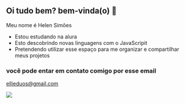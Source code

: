 ## Oi tudo bem? bem-vinda(o) 👋

Meu nome é Helen Simões

- Estou estudando na alura
- Esto descobrindo novas linguagens com o JavaScripit
- Pretendendo utilizar esse espaço para me organizar e compartilhar meus projetos

### você pode entar em contato comigo por esse email
ellieduos@gmail.com

![](https://tenor.com/pt-BR/view/jakelyne-canal-malyne-amandadohit-jake-rindo-jakelyne-rindo-gif-23920154)
